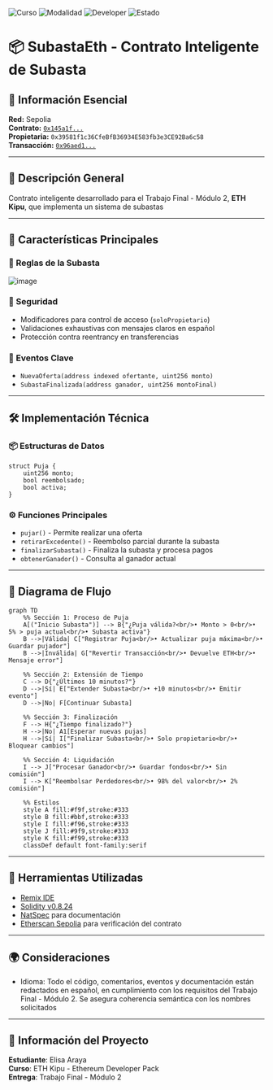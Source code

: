 ![Curso](https://img.shields.io/badge/Curso-ETH_Kipu-blue)
![Modalidad](https://img.shields.io/badge/Modalidad-Online-lightgrey)
![Developer](https://img.shields.io/badge/Developer-3lisa-purple)
![Estado](https://img.shields.io/badge/Estado-Aprobado-brightgreen)

# 📦 SubastaEth - Contrato Inteligente de Subasta

## 📌 Información Esencial

**Red:** Sepolia  
**Contrato:** [`0x145a1f...`](https://sepolia.etherscan.io/address/0x145a1fe17d2a7ea9079aa3e0530b7fab0e285d8a#code)  
**Propietaria:** `0x39581f1c36CfeBfB36934E583fb3e3CE92Ba6c58`  
**Transacción:** [`0x96aed1...`](https://sepolia.etherscan.io/tx/0x96aed14daa1819dbbaee461d04cbb8aa917bd9857ddf2838ae20db2127d24898)

---

## 📝 Descripción General

Contrato inteligente desarrollado para el Trabajo Final - Módulo 2, **ETH Kipu**, que implementa un sistema de subastas

---

## 🚀 Características Principales

### 📜 Reglas de la Subasta
![image](https://github.com/user-attachments/assets/93e78cb1-7d1a-455a-87dc-3d3d5c7cb700)

### 🔐 Seguridad
- Modificadores para control de acceso (`soloPropietario`)
- Validaciones exhaustivas con mensajes claros en español
- Protección contra reentrancy en transferencias

### 📢 Eventos Clave
- `NuevaOferta(address indexed ofertante, uint256 monto)`
- `SubastaFinalizada(address ganador, uint256 montoFinal)`

---

## 🛠️ Implementación Técnica

### 📦 Estructuras de Datos
```solidity
struct Puja {
    uint256 monto;
    bool reembolsado;
    bool activa;
}
```

### ⚙️ Funciones Principales
- `pujar()` - Permite realizar una oferta
- `retirarExcedente()` - Reembolso parcial durante la subasta
- `finalizarSubasta()` - Finaliza la subasta y procesa pagos
- `obtenerGanador()` - Consulta al ganador actual

---

##  🧠 Diagrama de Flujo 

```mermaid
graph TD
    %% Sección 1: Proceso de Puja
    A[("Inicio Subasta")] --> B{"¿Puja válida?<br/>• Monto > 0<br/>• 5% > puja actual<br/>• Subasta activa"}
    B -->|Válida| C["Registrar Puja<br/>• Actualizar puja máxima<br/>• Guardar pujador"]
    B -->|Inválida| G["Revertir Transacción<br/>• Devuelve ETH<br/>• Mensaje error"]
    
    %% Sección 2: Extensión de Tiempo
    C --> D{"¿Últimos 10 minutos?"}
    D -->|Sí| E["Extender Subasta<br/>• +10 minutos<br/>• Emitir evento"]
    D -->|No| F[Continuar Subasta]
    
    %% Sección 3: Finalización
    F --> H{"¿Tiempo finalizado?"}
    H -->|No| A1[Esperar nuevas pujas]
    H -->|Sí| I["Finalizar Subasta<br/>• Solo propietario<br/>• Bloquear cambios"]
    
    %% Sección 4: Liquidación
    I --> J["Procesar Ganador<br/>• Guardar fondos<br/>• Sin comisión"]
    I --> K["Reembolsar Perdedores<br/>• 98% del valor<br/>• 2% comisión"]
    
    %% Estilos
    style A fill:#f9f,stroke:#333
    style B fill:#bbf,stroke:#333
    style I fill:#f96,stroke:#333
    style J fill:#9f9,stroke:#333
    style K fill:#f99,stroke:#333
    classDef default font-family:serif
```
---

## 🔧 Herramientas Utilizadas
- [Remix IDE](https://remix.ethereum.org/)
- [Solidity v0.8.24](https://docs.soliditylang.org/)
- [NatSpec](https://docs.soliditylang.org/en/latest/natspec-format.html) para documentación
- [Etherscan Sepolia](https://sepolia.etherscan.io/) para verificación del contrato

---

## 🌍 Consideraciones
- Idioma: Todo el código, comentarios, eventos y documentación están redactados en español, en cumplimiento con los requisitos del Trabajo Final - Módulo 2. Se asegura coherencia semántica con los nombres solicitados

---

## 📇 Información del Proyecto
**Estudiante**: Elisa Araya  
**Curso**: ETH Kipu - Ethereum Developer Pack  
**Entrega**: Trabajo Final - Módulo 2 

